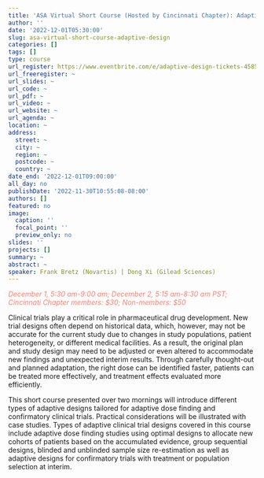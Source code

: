 ```yaml
---
title: 'ASA Virtual Short Course (Hosted by Cincinnati Chapter): Adaptive Design'
author: ''
date: '2022-12-01T05:30:00'
slug: asa-virtual-short-course-adaptive-design
categories: []
tags: []
type: course
url_register: https://www.eventbrite.com/e/adaptive-design-tickets-458553815807
url_freeregister: ~
url_slides: ~
url_code: ~
url_pdf: ~
url_video: ~
url_website: ~
url_agenda: ~
location: ~
address:
  street: ~
  city: ~
  region: ~
  postcode: ~
  country: ~
date_end: '2022-12-01T09:00:00'
all_day: no
publishDate: '2022-11-30T10:55:08-08:00'
authors: []
featured: no
image:
  caption: ''
  focal_point: ''
  preview_only: no
slides: ''
projects: []
summary: ~
abstract: ~
speaker: Frank Bretz (Novartis) | Dong Xi (Gilead Sciences)
---
```

<span style="color: salmon;">*December 1, 5:30 am-9:00 am; December 2, 5:15 am-8:30 am PST; Cincinnati Chapter members: $30; Non-members: $50*</span>

<!--more-->
Clinical trials play a critical role in pharmaceutical drug development. New trial designs often depend on historical data, which, however, may not be accurate for the current study due to changes in study populations, patient heterogeneity, or different medical facilities. As a result, the original plan and study design may need to be adjusted or even altered to accommodate new findings and unexpected interim results. Through carefully thought-out and planned adaptation, the right dose can be identified faster, patients can be treated more effectively, and treatment effects evaluated more efficiently.

This short course presented over two mornings will introduce different types of adaptive designs tailored for adaptive dose finding and confirmatory clinical trials. Practical considerations will be illustrated with case studies. Types of adaptive clinical trial designs covered in this course include adaptive dose finding studies using optimal designs to allocate new cohorts of patients based on the accumulated evidence, group sequential designs, blinded and unblinded sample size re-estimation as well as adaptive designs for confirmatory trials with treatment or population selection at interim.